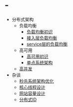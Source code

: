 # -
- 分布式架构
  - 负载均衡
    - [负载均衡初识][1]
    - [接入层负载均衡][2]
    - [service层的负载均衡][3]
  - 高可用
    - [高可用初识][4]
    - [单点系统架构][9]
  - [高并发][5]
- 杂谈
  - [秒杀系统架构优化][6]
  - [核心线程设计][7]
  - [网站容量设计][8]
  - [分布式ID][10]

[1]: http://mp.weixin.qq.com/s/B9-7mALpvovnEMNM7BbHyQ 
[2]: http://mp.weixin.qq.com/s/4dzqbh2wfzbQzgFodP2_6Q
[3]: http://mp.weixin.qq.com/s/gxYKzG4ZgKHNLGBN00sfXA
[4]: http://mp.weixin.qq.com/s/7nfSvxZ4vJAxpIN5rCdaCw
[5]: http://mp.weixin.qq.com/s/AMPIwgParjbLUBuCxUCYmw
[6]: http://mp.weixin.qq.com/s/5aMN9SqaWa57rYGgtdAF_A
[7]: http://mp.weixin.qq.com/s/CBGMRsk6aFYAGiYQucqF_w
[8]: http://mp.weixin.qq.com/s/wxSN47UNtEG_4vEl5lw31g
[9]: http://mp.weixin.qq.com/s/75izKVe1FAIYeUlf5Zkwmg
[10]: http://mp.weixin.qq.com/s/0H-GEXlFnM1z-THI8ZGV2Q
